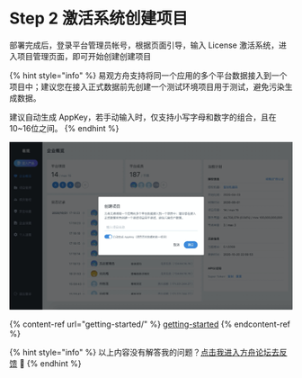 # Step 2 激活系统创建项目

部署完成后，登录平台管理员帐号，根据页面引导，输入 License 激活系统，进入项目管理页面，即可开始创建创建项目

{% hint style="info" %}
易观方舟支持将同一个应用的多个平台数据接入到一个项目中；建议您在接入正式数据前先创建一个测试环境项目用于测试，避免污染生成数据。

建议自动生成 AppKey，若手动输入时，仅支持小写字母和数字的组合，且在10\~16位之间。
{% endhint %}

![](<../.gitbook/assets/image (444).png>)

{% content-ref url="getting-started/" %}
[getting-started](getting-started/)
{% endcontent-ref %}

{% hint style="info" %}
以上内容没有解答我的问题？[点击我进入方舟论坛去反馈](https://www.analysysdata.com/forum/index) 🚀
{% endhint %}
